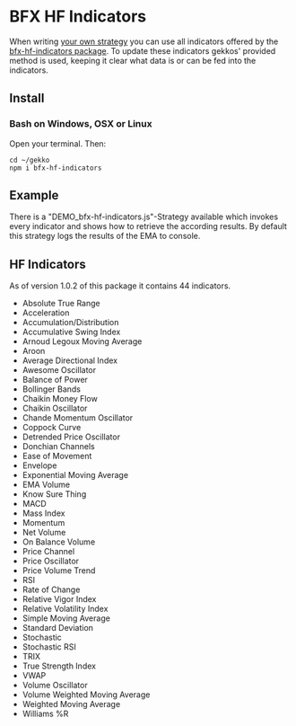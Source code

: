 # BFX HF Indicators

When writing [your own strategy](./creating_a_trading_method.md) you can use all indicators offered by the [bfx-hf-indicators package](https://www.npmjs.com/package/bfx-hf-indicators/). To update these indicators gekkos' provided method is used, keeping it clear what data is or can be fed into the indicators.

## Install

### Bash on Windows, OSX or Linux

Open your terminal. Then:

```
cd ~/gekko
npm i bfx-hf-indicators
```

## Example

There is a "DEMO_bfx-hf-indicators.js"-Strategy available which invokes every indicator and shows how to retrieve the according results. By default this strategy logs the results of the EMA to console. 

## HF Indicators

As of version 1.0.2 of this package it contains 44 indicators.

- Absolute True Range
- Acceleration
- Accumulation/Distribution
- Accumulative Swing Index
- Arnoud Legoux Moving Average
- Aroon
- Average Directional Index
- Awesome Oscillator
- Balance of Power
- Bollinger Bands
- Chaikin Money Flow
- Chaikin Oscillator
- Chande Momentum Oscillator
- Coppock Curve
- Detrended Price Oscillator
- Donchian Channels
- Ease of Movement
- Envelope
- Exponential Moving Average
- EMA Volume
- Know Sure Thing
- MACD
- Mass Index
- Momentum
- Net Volume
- On Balance Volume
- Price Channel
- Price Oscillator
- Price Volume Trend
- RSI
- Rate of Change
- Relative Vigor Index
- Relative Volatility Index
- Simple Moving Average
- Standard Deviation
- Stochastic
- Stochastic RSI
- TRIX
- True Strength Index
- VWAP
- Volume Oscillator
- Volume Weighted Moving Average
- Weighted Moving Average
- Williams %R
